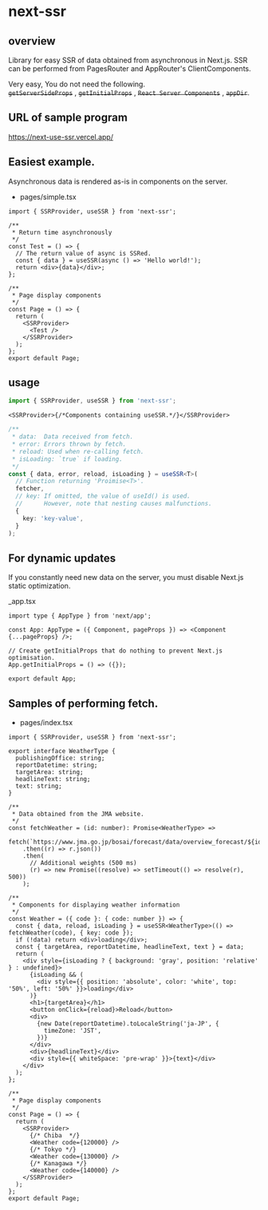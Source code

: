 # next-ssr

## overview

Library for easy SSR of data obtained from asynchronous in Next.js.
SSR can be performed from PagesRouter and AppRouter's ClientComponents.

Very easy, You do not need the following.  
 ~~`getServerSideProps`~~ , ~~`getInitialProps`~~ , ~~`React Server Components`~~ , ~~`appDir`~~.

## URL of sample program

<https://next-use-ssr.vercel.app/>

## Easiest example.

Asynchronous data is rendered as-is in components on the server.

- pages/simple.tsx

```tsx
import { SSRProvider, useSSR } from 'next-ssr';

/**
 * Return time asynchronously
 */
const Test = () => {
  // The return value of async is SSRed.
  const { data } = useSSR(async () => 'Hello world!');
  return <div>{data}</div>;
};

/**
 * Page display components
 */
const Page = () => {
  return (
    <SSRProvider>
      <Test />
    </SSRProvider>
  );
};
export default Page;
```

## usage

```ts
import { SSRProvider, useSSR } from 'next-ssr';
```

```tsx
<SSRProvider>{/*Components containing useSSR.*/}</SSRProvider>
```

```ts
/**
 * data:  Data received from fetch.
 * error: Errors thrown by fetch.
 * reload: Used when re-calling fetch.
 * isLoading: `true` if loading.
 */
const { data, error, reload, isLoading } = useSSR<T>(
  // Function returning 'Proimise<T>'.
  fetcher,
  // key: If omitted, the value of useId() is used.
  //      However, note that nesting causes malfunctions.
  {
    key: 'key-value',
  }
);
```

## For dynamic updates

If you constantly need new data on the server, you must disable Next.js static optimization.

\_app.tsx

```tsx
import type { AppType } from 'next/app';

const App: AppType = ({ Component, pageProps }) => <Component {...pageProps} />;

// Create getInitialProps that do nothing to prevent Next.js optimisation.
App.getInitialProps = () => ({});

export default App;
```

## Samples of performing fetch.

- pages/index.tsx

```tsx
import { SSRProvider, useSSR } from 'next-ssr';

export interface WeatherType {
  publishingOffice: string;
  reportDatetime: string;
  targetArea: string;
  headlineText: string;
  text: string;
}

/**
 * Data obtained from the JMA website.
 */
const fetchWeather = (id: number): Promise<WeatherType> =>
  fetch(`https://www.jma.go.jp/bosai/forecast/data/overview_forecast/${id}.json`)
    .then((r) => r.json())
    .then(
      // Additional weights (500 ms)
      (r) => new Promise((resolve) => setTimeout(() => resolve(r), 500))
    );

/**
 * Components for displaying weather information
 */
const Weather = ({ code }: { code: number }) => {
  const { data, reload, isLoading } = useSSR<WeatherType>(() => fetchWeather(code), { key: code });
  if (!data) return <div>loading</div>;
  const { targetArea, reportDatetime, headlineText, text } = data;
  return (
    <div style={isLoading ? { background: 'gray', position: 'relative' } : undefined}>
      {isLoading && (
        <div style={{ position: 'absolute', color: 'white', top: '50%', left: '50%' }}>loading</div>
      )}
      <h1>{targetArea}</h1>
      <button onClick={reload}>Reload</button>
      <div>
        {new Date(reportDatetime).toLocaleString('ja-JP', {
          timeZone: 'JST',
        })}
      </div>
      <div>{headlineText}</div>
      <div style={{ whiteSpace: 'pre-wrap' }}>{text}</div>
    </div>
  );
};

/**
 * Page display components
 */
const Page = () => {
  return (
    <SSRProvider>
      {/* Chiba  */}
      <Weather code={120000} />
      {/* Tokyo */}
      <Weather code={130000} />
      {/* Kanagawa */}
      <Weather code={140000} />
    </SSRProvider>
  );
};
export default Page;
```
